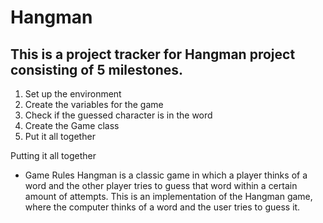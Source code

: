 # Hangman
## This is a project tracker for Hangman project consisting of 5 milestones. 
1. Set up the environment
2. Create the variables for the game
3. Check if the guessed character is in the word
4. Create the Game class
5. Put it all together

Putting it all together
- Game Rules
Hangman is a classic game in which a player thinks of a word and the other player tries to guess that word within a certain amount of attempts.
This is an implementation of the Hangman game, where the computer thinks of a word and the user tries to guess it. 
